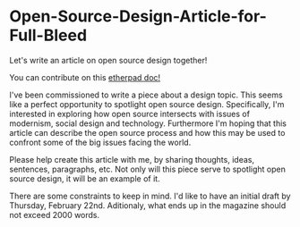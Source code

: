 # Open-Source-Design-Article-for-Full-Bleed
Let's write an article on open source design together!

You can contribute on this [etherpad doc!](https://beta.etherpad.org/p/OScZYcrDaV)

I've been commissioned to write a piece about a design topic. This seems like a perfect opportunity to spotlight open source design. Specifically, I'm interested in exploring how open source intersects with issues of modernism, social design and technology. Furthermore I'm hoping that this article can describe the open source process and how this may be used to confront some of the big issues facing the world.

Please help create this article with me, by sharing thoughts, ideas, sentences, paragraphs, etc. Not only will this piece serve to spotlight open source design, it will be an example of it. 

There are some constraints to keep in mind. I'd like to have an initial draft by Thursday, February 22nd. Aditionaly, what ends up in the magazine should not exceed 2000 words.

